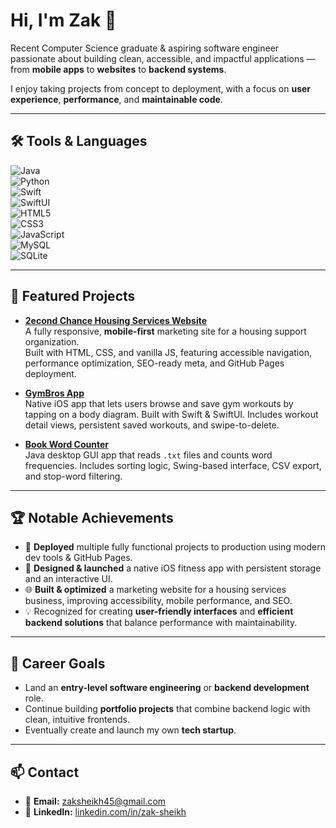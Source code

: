 # Hi, I'm Zak 👋  
Recent Computer Science graduate & aspiring software engineer passionate about building clean, accessible, and impactful applications — from **mobile apps** to **websites** to **backend systems**.

I enjoy taking projects from concept to deployment, with a focus on **user experience**, **performance**, and **maintainable code**.

---

## 🛠 Tools & Languages  
![Java](https://img.shields.io/badge/Java-%23ED8B00.svg?style=for-the-badge&logo=java&logoColor=white)  
![Python](https://img.shields.io/badge/Python-%233776AB.svg?style=for-the-badge&logo=python&logoColor=white)  
![Swift](https://img.shields.io/badge/Swift-%23FA7343.svg?style=for-the-badge&logo=swift&logoColor=white)  
![SwiftUI](https://img.shields.io/badge/SwiftUI-%23007AFF.svg?style=for-the-badge&logo=swift&logoColor=white)  
![HTML5](https://img.shields.io/badge/HTML5-%23E34F26.svg?style=for-the-badge&logo=html5&logoColor=white)  
![CSS3](https://img.shields.io/badge/CSS3-%231572B6.svg?style=for-the-badge&logo=css3&logoColor=white)  
![JavaScript](https://img.shields.io/badge/JavaScript-%23F7DF1E.svg?style=for-the-badge&logo=javascript&logoColor=black)  
![MySQL](https://img.shields.io/badge/MySQL-%2300f.svg?style=for-the-badge&logo=mysql&logoColor=white)  
![SQLite](https://img.shields.io/badge/SQLite-%2307405e.svg?style=for-the-badge&logo=sqlite&logoColor=white)  

---

## 🚀 Featured Projects  

- [**2econd Chance Housing Services Website**](https://github.com/Zak-Sheikh/2econd-chance-website)  
  A fully responsive, **mobile-first** marketing site for a housing support organization.  
  Built with HTML, CSS, and vanilla JS, featuring accessible navigation, performance optimization, SEO-ready meta, and GitHub Pages deployment.

- [**GymBros App**](https://github.com/Zak-Sheikh/gymbros-app)  
  Native iOS app that lets users browse and save gym workouts by tapping on a body diagram. Built with Swift & SwiftUI. Includes workout detail views, persistent saved workouts, and swipe-to-delete.

- [**Book Word Counter**](https://github.com/Zak-Sheikh/book-word-counter)  
  Java desktop GUI app that reads `.txt` files and counts word frequencies. Includes sorting logic, Swing-based interface, CSV export, and stop-word filtering.

---

## 🏆 Notable Achievements  
- 🚀 **Deployed** multiple fully functional projects to production using modern dev tools & GitHub Pages.  
- 📱 **Designed & launched** a native iOS fitness app with persistent storage and an interactive UI.  
- 🌐 **Built & optimized** a marketing website for a housing services business, improving accessibility, mobile performance, and SEO.  
- 💡 Recognized for creating **user-friendly interfaces** and **efficient backend solutions** that balance performance with maintainability.

---

## 🎯 Career Goals  
- Land an **entry-level software engineering** or **backend development** role.  
- Continue building **portfolio projects** that combine backend logic with clean, intuitive frontends.  
- Eventually create and launch my own **tech startup**.

---

## 📫 Contact  
- 📧 **Email:** zaksheikh45@gmail.com  
- 💼 **LinkedIn:** [linkedin.com/in/zak-sheikh](https://linkedin.com/in/zak-sheikh-1535412aa)  
